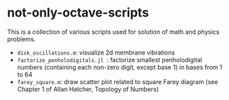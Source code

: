 # not-only-octave-scripts

This is a collection of various scripts used for solution of math and physics problems.
* `disk_oscillations.m`: visualize 2d membrane vibrations
* `factorize_penholodigitals.jl `: factorize smallest penholodigital numbers (containing each non-zero digit, except base 1) in bases from 1 to 64
* `farey_square.m`: draw scatter plot related to square Farey diagram (see Chapter 1 of Allan Hatcher, Topology of Numbers)
